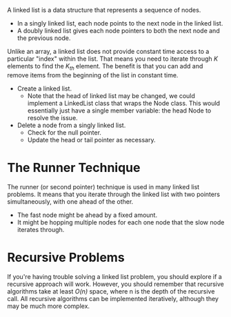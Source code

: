A linked list is a data structure that represents a sequence of nodes.

- In a singly linked list, each node points to the next node in the linked list.
- A doubly linked list gives each node pointers to both the next node and the previous node.

Unlike an array, a linked list does not provide constant time access to a particular "index" within the list. That means you need to iterate through *K* elements to find the *K<sub>th</sub>* element. The benefit is that you can add and remove items from the beginning of the list in constant time.

- Create a linked list.
  - Note that the head of linked list may be changed, we could implement a LinkedList class that wraps the Node class. This would essentially just have a single member variable: the head Node to resolve the issue.
- Delete a node from a singly linked list.
  - Check for the null pointer.
  - Update the head or tail pointer as necessary.


# The Runner Technique

The runner (or second pointer) technique is used in many linked list problems. It means that you iterate through the linked list with two pointers simultaneously, with one ahead of the other.
- The fast node might be ahead by a fixed amount.
- It might be hopping multiple nodes for each one node that the slow node iterates through.


# Recursive Problems
If you're having trouble solving a linked list problem, you should explore if a recursive approach will work. However, you should remember that recursive algorithms take at least *O(n)* space, where n is the depth of the recursive call. All recursive algorithms can be implemented iteratively, although they may be much more complex.
